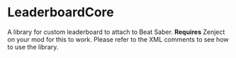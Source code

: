 # LeaderboardCore
A library for custom leaderboard to attach to Beat Saber. **Requires** Zenject on your mod for this to work. Please refer to the XML comments to see how to use the library.
